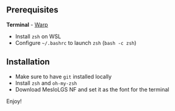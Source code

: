 ## Prerequisites

**Terminal** - [Warp](https://app.warp.dev/get_warp)
- Install `zsh` on WSL
- Configure `~/.bashrc` to launch `zsh` (`bash -c zsh`)

## Installation
- Make sure to have `git` installed locally
- Install `zsh` and `oh-my-zsh`
- Download MesloLGS NF and set it as the font for the terminal

Enjoy!
